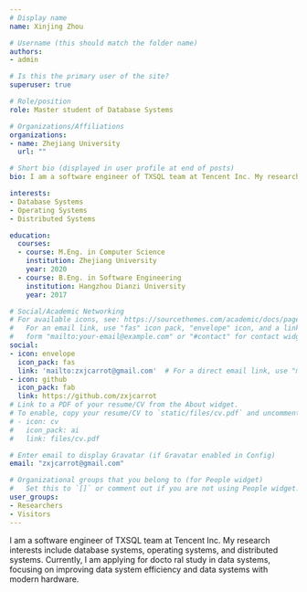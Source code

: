 ```yaml
---
# Display name
name: Xinjing Zhou

# Username (this should match the folder name)
authors:
- admin

# Is this the primary user of the site?
superuser: true

# Role/position
role: Master student of Database Systems

# Organizations/Affiliations
organizations:
- name: Zhejiang University
  url: ""

# Short bio (displayed in user profile at end of posts)
bio: I am a software engineer of TXSQL team at Tencent Inc. My research interests include database systems, operating systems, and distributed systems. Currently, I am applying for doctoral study in data systems, focusing on improving data system efficiency and data systems with modern hardware. 

interests:
- Database Systems
- Operating Systems
- Distributed Systems

education:
  courses:
  - course: M.Eng. in Computer Science
    institution: Zhejiang University
    year: 2020
  - course: B.Eng. in Software Engineering
    institution: Hangzhou Dianzi University
    year: 2017

# Social/Academic Networking
# For available icons, see: https://sourcethemes.com/academic/docs/page-builder/#icons
#   For an email link, use "fas" icon pack, "envelope" icon, and a link in the
#   form "mailto:your-email@example.com" or "#contact" for contact widget.
social:
- icon: envelope
  icon_pack: fas
  link: 'mailto:zxjcarrot@gmail.com'  # For a direct email link, use "mailto:test@example.org".
- icon: github
  icon_pack: fab
  link: https://github.com/zxjcarrot
# Link to a PDF of your resume/CV from the About widget.
# To enable, copy your resume/CV to `static/files/cv.pdf` and uncomment the lines below.
# - icon: cv
#   icon_pack: ai
#   link: files/cv.pdf

# Enter email to display Gravatar (if Gravatar enabled in Config)
email: "zxjcarrot@gmail.com"

# Organizational groups that you belong to (for People widget)
#   Set this to `[]` or comment out if you are not using People widget.
user_groups:
- Researchers
- Visitors
---
```

I am a software engineer of TXSQL team at Tencent Inc. My research interests include database systems, operating systems, and distributed systems. Currently, I am applying for docto    ral study in data systems, focusing on improving data system efficiency and data systems with modern hardware.
